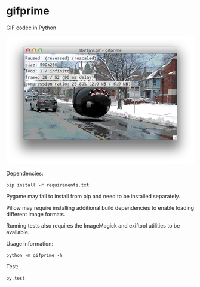 gifprime
========

GIF codec in Python

![screenshot](screenshot.png)

Dependencies:
```
pip install -r requirements.txt
```

Pygame may fail to install from pip and need to be installed separately.

Pillow may require installing additional build dependencies to enable loading
different image formats.

Running tests also requires the ImageMagick and exiftool utilities to be
available.

Usage information:
```
python -m gifprime -h
```

Test:
```
py.test
```
